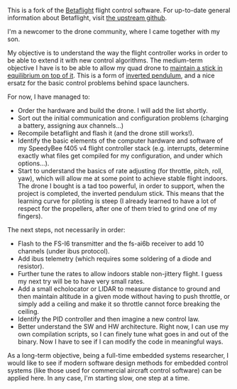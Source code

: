 This is a fork of the [Betaflight](https://github.com/betaflight/betaflight) flight control software. For up-to-date general information about Betaflight, visit [the upstream github](https://github.com/betaflight/betaflight).

I'm a newcomer to the drone community, where I came together with my son.

My objective is to understand the way the flight controller works in order to be able to extend it with new control algorithms. The medium-term objective I have is to be able to allow my quad drone to [maintain a stick in equilibrium on top of it](https://www.youtube.com/watch?v=XmYRQi48s-8). This is a form of [inverted pendulum](https://en.wikipedia.org/wiki/Inverted_pendulum), and a nice ersatz for the basic control problems behind space launchers.

For now, I have managed to:
* Order the hardware and build the drone. I will add the list shortly.
* Sort out the initial communication and configuration problems (charging a battery, assigning aux channels...)
* Recompile betaflight and flash it (and the drone still works!).
* Identify the basic elements of the computer hardware and software of my SpeedyBee f405 v4 flight controller stack (e.g. interrupts, determine exactly what files get compiled for my configuration, and under which options...).
* Start to understand the basics of rate adjusting (for throttle, pitch, roll, yaw), which will allow me at some point to achieve stable flight indoors. The drone I bought is a tad too powerful, in order to support, when the project is completed, the inverted pendulum stick. This means that the learning curve for piloting is steep (I already learned to have a lot of respect for the propellers, after one of them tried to grind one of my fingers).

The next steps, not necessarily in order:
* Flash to the FS-I6 transmitter and the fs-ai6b receiver to add 10 channels (under ibus protocol).
* Add ibus telemetry (which requires some soldering of a diode and resistor).
* Further tune the rates to allow indoors stable non-jittery flight. I guess my next try will be to have very small rates.
* Add a small echolocator or LIDAR to measure distance to ground and then maintain altitude in a given mode without having to push throttle, or simply add a ceiling and make it so throttle cannot force breaking the ceiling.
* Identify the PID controller and then imagine a new control law.
* Better understand the SW and HW architecture. Right now, I can use my own compilation scripts, so I can finely tune what goes in and out of the binary. Now I have to see if I can modify the code in meaningful ways.

As a long-term objective, being a full-time embedded systems researcher, I would like to see if modern software design methods for embedded control systems (like those used for commercial aircraft control software) can be applied here. In any case, I'm starting slow, one step at a time.
